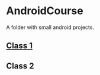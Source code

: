 # AndroidCourse
A folder with small android projects.

## [Class 1](https://github.com/danielmacedodc/AndroidCourse/tree/main/MessageApp)

## Class 2
